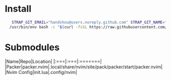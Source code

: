 # Install
```bash
   STRAP_GIT_EMAIL="handshou@users.noreply.github.com" STRAP_GIT_NAME="hansel" STRAP_GITHUB_USER="handshou" \
  /usr/bin/env bash -c "$(curl -fsSL https://raw.githubusercontent.com/handshou/dotfiles/HEAD/bootstrap.sh)"
```

# Submodules
|Name|Repo|Location|
|:===|:===|:=======|
|Packer|packer.nvim|.local/share/nvim/site/pack/packer/start/packer.nvim|
|Nvim Config|init.lua|.config/nvim|
```
